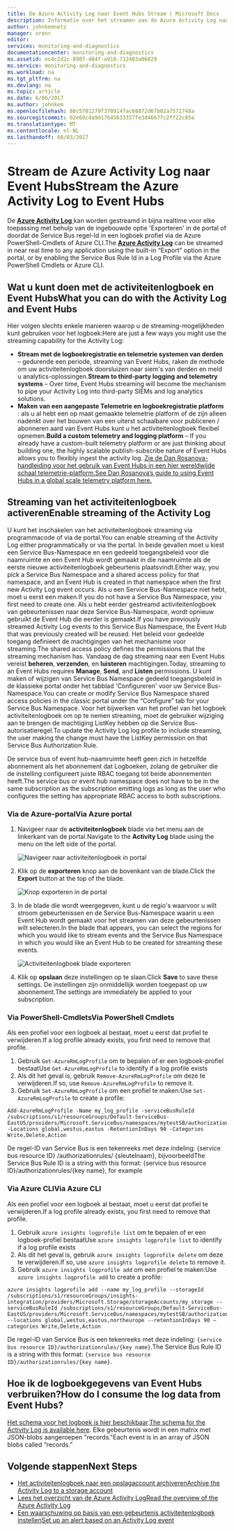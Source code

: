 ```yaml
---
title: De Azure Activity Log naar Event Hubs Stream | Microsoft Docs
description: Informatie over het streamen van de Azure Activity Log naar Event Hubs.
author: johnkemnetz
manager: orenr
editor: 
services: monitoring-and-diagnostics
documentationcenter: monitoring-and-diagnostics
ms.assetid: ec4c2d2c-8907-484f-a910-712403a06829
ms.service: monitoring-and-diagnostics
ms.workload: na
ms.tgt_pltfrm: na
ms.devlang: na
ms.topic: article
ms.date: 6/06/2017
ms.author: johnkem
ms.openlocfilehash: 88c5701279f370914fac68872d67b02a7571748a
ms.sourcegitcommit: 02e69c4a9d17645633357fe3d46677c2ff22c85a
ms.translationtype: MT
ms.contentlocale: nl-NL
ms.lasthandoff: 08/03/2017
---
```

# <a name="stream-the-azure-activity-log-to-event-hubs"></a><span data-ttu-id="998cd-103">Stream de Azure Activity Log naar Event Hubs</span><span class="sxs-lookup"><span data-stu-id="998cd-103">Stream the Azure Activity Log to Event Hubs</span></span>
<span data-ttu-id="998cd-104">De [ **Azure Activity Log** ](monitoring-overview-activity-logs.md) kan worden gestreamd in bijna realtime voor elke toepassing met behulp van de ingebouwde optie 'Exporteren' in de portal of doordat de Service Bus regel-Id in een logboek profiel via de Azure PowerShell-Cmdlets of Azure CLI.</span><span class="sxs-lookup"><span data-stu-id="998cd-104">The [**Azure Activity Log**](monitoring-overview-activity-logs.md) can be streamed in near real time to any application using the built-in “Export” option in the portal, or by enabling the Service Bus Rule Id in a Log Profile via the Azure PowerShell Cmdlets or Azure CLI.</span></span>

## <a name="what-you-can-do-with-the-activity-log-and-event-hubs"></a><span data-ttu-id="998cd-105">Wat u kunt doen met de activiteitenlogboek en Event Hubs</span><span class="sxs-lookup"><span data-stu-id="998cd-105">What you can do with the Activity Log and Event Hubs</span></span>
<span data-ttu-id="998cd-106">Hier volgen slechts enkele manieren waarop u de streaming-mogelijkheden kunt gebruiken voor het logboek:</span><span class="sxs-lookup"><span data-stu-id="998cd-106">Here are just a few ways you might use the streaming capability for the Activity Log:</span></span>

* <span data-ttu-id="998cd-107">**Stream met de logboekregistratie en telemetrie systemen van derden** – gedurende een periode, streaming van Event Hubs, raken de methode om uw activiteitenlogboek doorsluizen naar siem's van derden en meld u analytics-oplossingen.</span><span class="sxs-lookup"><span data-stu-id="998cd-107">**Stream to third-party logging and telemetry systems** – Over time, Event Hubs streaming will become the mechanism to pipe your Activity Log into third-party SIEMs and log analytics solutions.</span></span>
* <span data-ttu-id="998cd-108">**Maken van een aangepaste Telemetrie en logboekregistratie platform** : als u al hebt een op maat gemaakte telemetrie platform of de zijn alleen nadenkt over het bouwen van een uiterst schaalbare voor publiceren / abonneren aard van Event Hubs kunt u het activiteitenlogboek flexibel opnemen.</span><span class="sxs-lookup"><span data-stu-id="998cd-108">**Build a custom telemetry and logging platform** – If you already have a custom-built telemetry platform or are just thinking about building one, the highly scalable publish-subscribe nature of Event Hubs allows you to flexibly ingest the activity log.</span></span> [<span data-ttu-id="998cd-109">Zie de Dan Rosanova-handleiding voor het gebruik van Event Hubs in een hier wereldwijde schaal telemetrie-platform.</span><span class="sxs-lookup"><span data-stu-id="998cd-109">See Dan Rosanova’s guide to using Event Hubs in a global scale telemetry platform here.</span></span>](https://azure.microsoft.com/documentation/videos/build-2015-designing-and-sizing-a-global-scale-telemetry-platform-on-azure-event-Hubs/)

## <a name="enable-streaming-of-the-activity-log"></a><span data-ttu-id="998cd-110">Streaming van het activiteitenlogboek activeren</span><span class="sxs-lookup"><span data-stu-id="998cd-110">Enable streaming of the Activity Log</span></span>
<span data-ttu-id="998cd-111">U kunt het inschakelen van het activiteitenlogboek streaming via programmacode of via de portal.</span><span class="sxs-lookup"><span data-stu-id="998cd-111">You can enable streaming of the Activity Log either programmatically or via the portal.</span></span> <span data-ttu-id="998cd-112">In beide gevallen moet u kiest een Service Bus-Namespace en een gedeeld toegangsbeleid voor die naamruimte en een Event Hub wordt gemaakt in die naamruimte als de eerste nieuwe activiteitenlogboek gebeurtenis plaatsvindt.</span><span class="sxs-lookup"><span data-stu-id="998cd-112">Either way, you pick a Service Bus Namespace and a shared access policy for that namespace, and an Event Hub is created in that namespace when the first new Activity Log event occurs.</span></span> <span data-ttu-id="998cd-113">Als u een Service Bus-Namespace niet hebt, moet u eerst een maken.</span><span class="sxs-lookup"><span data-stu-id="998cd-113">If you do not have a Service Bus Namespace, you first need to create one.</span></span> <span data-ttu-id="998cd-114">Als u hebt eerder gestreamd activiteitenlogboek van gebeurtenissen naar deze Service Bus-Namespace, wordt opnieuw gebruikt de Event Hub die eerder is gemaakt.</span><span class="sxs-lookup"><span data-stu-id="998cd-114">If you have previously streamed Activity Log events to this Service Bus Namespace, the Event Hub that was previously created will be reused.</span></span> <span data-ttu-id="998cd-115">Het beleid voor gedeelde toegang definieert de machtigingen van het mechanisme voor streaming.</span><span class="sxs-lookup"><span data-stu-id="998cd-115">The shared access policy defines the permissions that the streaming mechanism has.</span></span> <span data-ttu-id="998cd-116">Vandaag de dag streaming naar een Event Hubs vereist **beheren**, **verzenden**, en **luisteren** machtigingen.</span><span class="sxs-lookup"><span data-stu-id="998cd-116">Today, streaming to an Event Hubs requires **Manage**, **Send**, and **Listen** permissions.</span></span> <span data-ttu-id="998cd-117">U kunt maken of wijzigen van Service Bus Namespace gedeeld toegangsbeleid in de klassieke portal onder het tabblad 'Configureren' voor uw Service Bus-Namespace.</span><span class="sxs-lookup"><span data-stu-id="998cd-117">You can create or modify Service Bus Namespace shared access policies in the classic portal under the “Configure” tab for your Service Bus Namespace.</span></span> <span data-ttu-id="998cd-118">Voor het bijwerken van het profiel van het logboek activiteitenlogboek om op te nemen streaming, moet de gebruiker wijziging aan te brengen de machtiging ListKey hebben op die Service Bus-autorisatieregel.</span><span class="sxs-lookup"><span data-stu-id="998cd-118">To update the Activity Log log profile to include streaming, the user making the change must have the ListKey permission on that Service Bus Authorization Rule.</span></span>

<span data-ttu-id="998cd-119">De service bus of event hub-naamruimte heeft geen zich in hetzelfde abonnement als het abonnement dat Logboeken, zolang de gebruiker die de instelling configureert juiste RBAC toegang tot beide abonnementen heeft.</span><span class="sxs-lookup"><span data-stu-id="998cd-119">The service bus or event hub namespace does not have to be in the same subscription as the subscription emitting logs as long as the user who configures the setting has appropriate RBAC access to both subscriptions.</span></span>

### <a name="via-azure-portal"></a><span data-ttu-id="998cd-120">Via de Azure-portal</span><span class="sxs-lookup"><span data-stu-id="998cd-120">Via Azure portal</span></span>
1. <span data-ttu-id="998cd-121">Navigeer naar de **activiteitenlogboek** blade via het menu aan de linkerkant van de portal.</span><span class="sxs-lookup"><span data-stu-id="998cd-121">Navigate to the **Activity Log** blade using the menu on the left side of the portal.</span></span>
   
    ![Navigeer naar activiteitenlogboek in portal](./media/monitoring-overview-activity-logs/activity-logs-portal-navigate.png)
2. <span data-ttu-id="998cd-123">Klik op de **exporteren** knop aan de bovenkant van de blade.</span><span class="sxs-lookup"><span data-stu-id="998cd-123">Click the **Export** button at the top of the blade.</span></span>
   
    ![Knop exporteren in de portal](./media/monitoring-overview-activity-logs/activity-logs-portal-export.png)
3. <span data-ttu-id="998cd-125">In de blade die wordt weergegeven, kunt u de regio's waarvoor u wilt stroom gebeurtenissen en de Service Bus-Namespace waarin u een Event Hub wordt gemaakt voor het streamen van deze gebeurtenissen wilt selecteren.</span><span class="sxs-lookup"><span data-stu-id="998cd-125">In the blade that appears, you can select the regions for which you would like to stream events and the Service Bus Namespace in which you would like an Event Hub to be created for streaming these events.</span></span>
   
    ![Activiteitenlogboek blade exporteren](./media/monitoring-overview-activity-logs/activity-logs-portal-export-blade.png)
4. <span data-ttu-id="998cd-127">Klik op **opslaan** deze instellingen op te slaan.</span><span class="sxs-lookup"><span data-stu-id="998cd-127">Click **Save** to save these settings.</span></span> <span data-ttu-id="998cd-128">De instellingen zijn onmiddellijk worden toegepast op uw abonnement.</span><span class="sxs-lookup"><span data-stu-id="998cd-128">The settings are immediately be applied to your subscription.</span></span>

### <a name="via-powershell-cmdlets"></a><span data-ttu-id="998cd-129">Via PowerShell-Cmdlets</span><span class="sxs-lookup"><span data-stu-id="998cd-129">Via PowerShell Cmdlets</span></span>
<span data-ttu-id="998cd-130">Als een profiel voor een logboek al bestaat, moet u eerst dat profiel te verwijderen.</span><span class="sxs-lookup"><span data-stu-id="998cd-130">If a log profile already exists, you first need to remove that profile.</span></span>

1. <span data-ttu-id="998cd-131">Gebruik `Get-AzureRmLogProfile` om te bepalen of er een logboek-profiel bestaat</span><span class="sxs-lookup"><span data-stu-id="998cd-131">Use `Get-AzureRmLogProfile` to identify if a log profile exists</span></span>
2. <span data-ttu-id="998cd-132">Als dit het geval is, gebruik `Remove-AzureRmLogProfile` om deze te verwijderen.</span><span class="sxs-lookup"><span data-stu-id="998cd-132">If so, use `Remove-AzureRmLogProfile` to remove it.</span></span>
3. <span data-ttu-id="998cd-133">Gebruik `Set-AzureRmLogProfile` om een profiel te maken:</span><span class="sxs-lookup"><span data-stu-id="998cd-133">Use `Set-AzureRmLogProfile` to create a profile:</span></span>

```
Add-AzureRmLogProfile -Name my_log_profile -serviceBusRuleId /subscriptions/s1/resourceGroups/Default-ServiceBus-EastUS/providers/Microsoft.ServiceBus/namespaces/mytestSB/authorizationrules/RootManageSharedAccessKey -Locations global,westus,eastus -RetentionInDays 90 -Categories Write,Delete,Action
```

<span data-ttu-id="998cd-134">De regel-ID van Service Bus is een tekenreeks met deze indeling: {service bus resource ID} /authorizationrules/ {sleutelnaam}, bijvoorbeeld</span><span class="sxs-lookup"><span data-stu-id="998cd-134">The Service Bus Rule ID is a string with this format: {service bus resource ID}/authorizationrules/{key name}, for example</span></span> 

### <a name="via-azure-cli"></a><span data-ttu-id="998cd-135">Via Azure CLI</span><span class="sxs-lookup"><span data-stu-id="998cd-135">Via Azure CLI</span></span>
<span data-ttu-id="998cd-136">Als een profiel voor een logboek al bestaat, moet u eerst dat profiel te verwijderen.</span><span class="sxs-lookup"><span data-stu-id="998cd-136">If a log profile already exists, you first need to remove that profile.</span></span>

1. <span data-ttu-id="998cd-137">Gebruik `azure insights logprofile list` om te bepalen of er een logboek-profiel bestaat</span><span class="sxs-lookup"><span data-stu-id="998cd-137">Use `azure insights logprofile list` to identify if a log profile exists</span></span>
2. <span data-ttu-id="998cd-138">Als dit het geval is, gebruik `azure insights logprofile delete` om deze te verwijderen.</span><span class="sxs-lookup"><span data-stu-id="998cd-138">If so, use `azure insights logprofile delete` to remove it.</span></span>
3. <span data-ttu-id="998cd-139">Gebruik `azure insights logprofile add` om een profiel te maken:</span><span class="sxs-lookup"><span data-stu-id="998cd-139">Use `azure insights logprofile add` to create a profile:</span></span>

```
azure insights logprofile add --name my_log_profile --storageId /subscriptions/s1/resourceGroups/insights-integration/providers/Microsoft.Storage/storageAccounts/my_storage --serviceBusRuleId /subscriptions/s1/resourceGroups/Default-ServiceBus-EastUS/providers/Microsoft.ServiceBus/namespaces/mytestSB/authorizationrules/RootManageSharedAccessKey --locations global,westus,eastus,northeurope --retentionInDays 90 –categories Write,Delete,Action
```

<span data-ttu-id="998cd-140">De regel-ID van Service Bus is een tekenreeks met deze indeling: `{service bus resource ID}/authorizationrules/{key name}`.</span><span class="sxs-lookup"><span data-stu-id="998cd-140">The Service Bus Rule ID is a string with this format: `{service bus resource ID}/authorizationrules/{key name}`.</span></span>

## <a name="how-do-i-consume-the-log-data-from-event-hubs"></a><span data-ttu-id="998cd-141">Hoe ik de logboekgegevens van Event Hubs verbruiken?</span><span class="sxs-lookup"><span data-stu-id="998cd-141">How do I consume the log data from Event Hubs?</span></span>
<span data-ttu-id="998cd-142">[Het schema voor het logboek is hier beschikbaar](monitoring-overview-activity-logs.md).</span><span class="sxs-lookup"><span data-stu-id="998cd-142">[The schema for the Activity Log is available here](monitoring-overview-activity-logs.md).</span></span> <span data-ttu-id="998cd-143">Elke gebeurtenis wordt in een matrix met JSON-blobs aangeroepen "records."</span><span class="sxs-lookup"><span data-stu-id="998cd-143">Each event is in an array of JSON blobs called “records.”</span></span>

## <a name="next-steps"></a><span data-ttu-id="998cd-144">Volgende stappen</span><span class="sxs-lookup"><span data-stu-id="998cd-144">Next Steps</span></span>
* [<span data-ttu-id="998cd-145">Het activiteitenlogboek naar een opslagaccount archiveren</span><span class="sxs-lookup"><span data-stu-id="998cd-145">Archive the Activity Log to a storage account</span></span>](monitoring-archive-activity-log.md)
* [<span data-ttu-id="998cd-146">Lees het overzicht van de Azure Activity Log</span><span class="sxs-lookup"><span data-stu-id="998cd-146">Read the overview of the Azure Activity Log</span></span>](monitoring-overview-activity-logs.md)
* [<span data-ttu-id="998cd-147">Een waarschuwing op basis van een gebeurtenis activiteitenlogboek instellen</span><span class="sxs-lookup"><span data-stu-id="998cd-147">Set up an alert based on an Activity Log event</span></span>](insights-auditlog-to-webhook-email.md)

